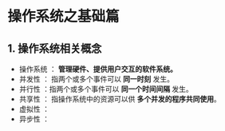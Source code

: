# 操作系统之基础篇

## 1. 操作系统相关概念

- 操作系统 ： **管理硬件、提供用户交互的软件系统。**
- 并发性 ： 指两个或多个事件可以 **同一时刻** 发生。
- 并行性  ：指两个或多个事件可以 **同一个时间间隔** 发生。
- 共享性 ： 指操作系统中的资源可以供 **多个并发的程序共同使用**。
- 虚拟性 ： 
- 异步性 ：




